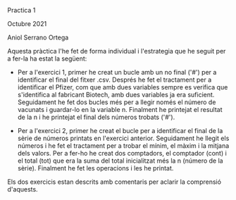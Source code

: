 Practica 1

Octubre 2021

Aniol Serrano Ortega

Aquesta pràctica l'he fet de forma individual i l'estrategia que he seguit per a fer-la ha estat la següent:

- Per a l'exercici 1, primer he creat un bucle amb un no final ('#') per a 	identificar el final del fitxer .csv. Després he fet el tractament per a identificar el Pfizer, com que amb dues variables sempre es verifica que s'identifica al fabricant Biotech, amb dues variables ja era suficient. Seguidament he fet dos bucles més per a llegir només el número de vacunats i guardar-lo en la variable n. Finalment he printejat el resultat de la n i he printejat el final dels números trobats ('#').

- Per a l'exercici 2, primer he creat el bucle per a identificar el final de la sèrie de números printats en l'exercici anterior. Seguidament he llegit els números i he fet el tractament per a trobar el mínim, el màxim i la mitjana dels valors. Per a fer-ho he creat dos comptadors, el comptador (cont) i el total (tot) que era la suma del total inicialitzat més la n (número de la sèrie). Finalment he fet les operacions i les he printat.

Els dos exercicis estan descrits amb comentaris per aclarir la comprensió d'aquests.
